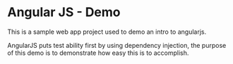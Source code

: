 # Angular JS - Demo

This is a sample web app project used to demo an intro to angularjs.

AngularJS puts test ability first by using dependency injection, 
the purpose of this demo is to demonstrate how easy this is to accomplish.

